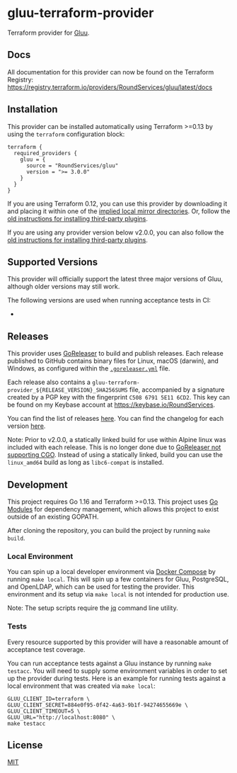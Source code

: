 # gluu-terraform-provider

Terraform provider for [Gluu](https://gluu.org/).

## Docs

All documentation for this provider can now be found on the Terraform Registry: https://registry.terraform.io/providers/RoundServices/gluu/latest/docs

## Installation

This provider can be installed automatically using Terraform >=0.13 by using the `terraform` configuration block:

```hcl
terraform {
  required_providers {
    gluu = {
      source = "RoundServices/gluu"
      version = ">= 3.0.0"
    }
  }
}
```

If you are using Terraform 0.12, you can use this provider by downloading it and placing it within
one of the [implied local mirror directories](https://www.terraform.io/docs/commands/cli-config.html#implied-local-mirror-directories).
Or, follow the [old instructions for installing third-party plugins](https://www.terraform.io/docs/configuration-0-11/providers.html#third-party-plugins).

If you are using any provider version below v2.0.0, you can also follow the [old instructions for installing third-party plugins](https://www.terraform.io/docs/configuration-0-11/providers.html#third-party-plugins).

## Supported Versions

This provider will officially support the latest three major versions of Gluu, although older versions may still work.

The following versions are used when running acceptance tests in CI:

-

## Releases

This provider uses [GoReleaser](https://goreleaser.com/) to build and publish releases. Each release published to GitHub
contains binary files for Linux, macOS (darwin), and Windows, as configured within the [`.goreleaser.yml`](https://github.com/RoundServices/gluu-terraform-provider/blob/master/.goreleaser.yml)
file.

Each release also contains a `gluu-terraform-provider_${RELEASE_VERSION}_SHA256SUMS` file, accompanied by a signature
created by a PGP key with the fingerprint `C508 6791 5E11 6CD2`. This key can be found on my Keybase account at https://keybase.io/RoundServices.

You can find the list of releases [here](https://github.com/RoundServices/gluu-terraform-provider/releases).
You can find the changelog for each version [here](https://github.com/RoundServices/gluu-terraform-provider/blob/master/CHANGELOG.md).

Note: Prior to v2.0.0, a statically linked build for use within Alpine linux was included with each release. This is no longer
done due to [GoReleaser not supporting CGO](https://goreleaser.com/limitations/cgo/). Instead of using a statically linked,
build you can use the `linux_amd64` build as long as `libc6-compat` is installed.

## Development

This project requires Go 1.16 and Terraform >=0.13.
This project uses [Go Modules](https://github.com/golang/go/wiki/Modules) for dependency management, which allows this project to exist outside of an existing GOPATH.

After cloning the repository, you can build the project by running `make build`.

### Local Environment

You can spin up a local developer environment via [Docker Compose](https://docs.docker.com/compose/) by running `make local`.
This will spin up a few containers for Gluu, PostgreSQL, and OpenLDAP, which can be used for testing the provider.
This environment and its setup via `make local` is not intended for production use.

Note: The setup scripts require the [jq](https://stedolan.github.io/jq/) command line utility.

### Tests

Every resource supported by this provider will have a reasonable amount of acceptance test coverage.

You can run acceptance tests against a Gluu instance by running `make testacc`. You will need to supply some environment
variables in order to set up the provider during tests. Here is an example for running tests against a local environment
that was created via `make local`:

```
GLUU_CLIENT_ID=terraform \
GLUU_CLIENT_SECRET=884e0f95-0f42-4a63-9b1f-94274655669e \
GLUU_CLIENT_TIMEOUT=5 \
GLUU_URL="http://localhost:8080" \
make testacc
```

## License

[MIT](https://github.com/RoundServices/gluu-terraform-provider/blob/master/LICENSE)
